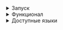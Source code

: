 <details><summary>Запуск</summary>
Для того, чтобы запустить необходимо проделать следующие шаги, установите [Git Bash](https://git-scm.com/)

1. Склонируйте репозиторий

```shell
git clone https://github.com/maksim25y/TranslateTask.git
```

2. Скачайте и установите Docker

Скачать и найти инструкцию по установке вы можете на официальном сайте [Docker](https://www.docker.com)

3. Запустите приложение в Docker

Для этого запустите Docker, откройте терминал и перейдите в папку репозитория

```shell
cd TranslateTask
```
Далее введите команду

```shell
docker-compose up --build
```
Готово! Сервер запущен.
Чтобы зайти на сайт перейдите по ссылке: localhost:8080/translate

Чтобы остановить работу контейнеров, в терминале, откуда вы запускали docker-compose нажмите Ctrl+C (Control + C для Mac)
</details>
<details><summary>Функционал</summary>
На главной странице расположена форма. В неё пользователь должен ввести следующие значения:
На главной странице расположена форма.

В неё пользователь должен ввести следующие значения:
1) Текст для перевода
2) Исходный язык
3) Целевой язык
Со всеми доступными языками можно ознакомиться в разделе "Доступные языки" в README.

После ввода необходимо нажать на кнопку "Перевод"

Если данные введены корректно, то будет осуществлён перевод. 

Переведённый текст будет отображен под кнопкой.

Если данные введены некорректно или произошла ошибка, то будет выведено сообщение об ошибке.  
</details>
<details><summary>Доступные языки</summary>

af - Afrikaans

en - English

sq - Albanian

am - Amharic

ar - Arabic

hy - Armenian

as - Assamese

ay - Aymara

az - Azerbaijani

bm - Bambara

eu - Basque

be - Belarusian

bn - Bengali

bho - Bhojpuri

bs - Bosnian

bg - Bulgarian

ca - Catalan

ceb - Cebuano

zh - Chinese (Simplified)

zh-CN - Chinese (Simplified)

zh-TW - Chinese (Traditional)

co - Corsican

hr - Croatian

cs - Czech

da - Danish

dv - Dhivehi

doi - Dogri

nl - Dutch

eo - Esperanto

et - Estonian

ee - Ewe

fil - Filipino (Tagalog)

fi - Finnish

fr - French

fy - Frisian

gl - Galician

ka - Georgian

de - German

el - Greek

gn - Guarani

gu - Gujarati

ht - Haitian Creole

ha - Hausa

haw - Hawaiian

he - Hebrew

iw - Hebrew

hi - Hindi

hmn - Hmong

hu - Hungarian

is - Icelandic

ig - Igbo

ilo - Ilocano

id - Indonesian

ga - Irish

it - Italian

ja - Japanese

jv - Javanese

jw - Javanese

kn - Kannada

kk - Kazakh

km - Khmer

rw - Kinyarwanda

gom - Konkani

ko - Korean

kri - Krio

ku - Kurdish

ckb - Kurdish (Sorani)

ky - Kyrgyz

lo - Lao

la - Latin

lv - Latvian

ln - Lingala


lt - Lithuanian

lg - Luganda

lb - Luxembourgish

mk - Macedonian

mai - Maithili

mg - Malagasy

ms - Malay

ml - Malayalam

mt - Maltese

mi - Maori

mr - Marathi

mni-Mtei - Meiteilon (Manipuri)

lus - Mizo

mn - Mongolian

my - Myanmar (Burmese)

ne - Nepali

no - Norwegian

ny - Nyanja (Chichewa)

or - Odia (Oriya)

om - Oromo

ps - Pashto

fa - Persian

pl - Polish

pt - Portuguese (Portugal, Brazil)

pa - Punjabi

qu - Quechua

ro - Romanian

ru - Russian

sm - Samoan

sa - Sanskrit

gd - Scots Gaelic

nso - Sepedi

sr - Serbian

st - Sesotho

sn - Shona

sd - Sindhi

si - Sinhala (Sinhalese)

sk - Slovak

sl - Slovenian

so - Somali

es - Spanish

su - Sundanese

sw - Swahili

sv - Swedish

tl - Tagalog (Filipino)

tg - Tajik

ta - Tamil

tt - Tatar

te - Telugu

th - Thai

ti - Tigrinya

ts - Tsonga

tr - Turkish

tk - Turkmen

ak - Twi (Akan)

uk - Ukrainian

ur - Urdu

ug - Uyghur

uz - Uzbek

vi - Vietnamese

cy - Welsh

xh - Xhosa

yi - Yiddish

yo - Yoruba

zu - Zulu

</details>

